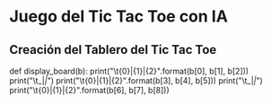 # Juego del Tic Tac Toe con IA

## Creación del Tablero del Tic Tac Toe

def display_board(b):
    print("\t{0}|{1}|{2}".format(b[0], b[1], b[2]))
    print("\t_|_|_")
    print("\t{0}|{1}|{2}".format(b[3], b[4], b[5]))
    print("\t_|_|_")
    print("\t{0}|{1}|{2}".format(b[6], b[7], b[8]))
